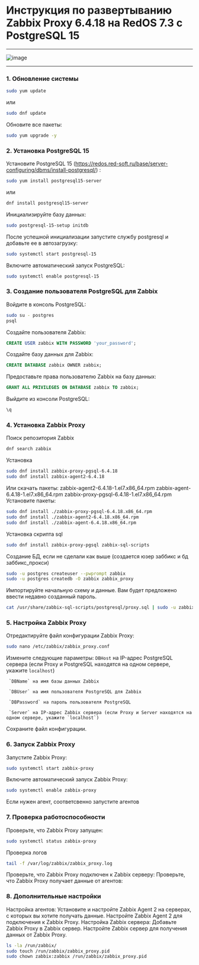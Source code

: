 # Инструкция по развертыванию Zabbix Proxy 6.4.18 на RedOS 7.3 с PostgreSQL 15
***
![image](https://github.com/wepaleen/Monitoring-install/assets/110018366/e4415612-e973-48e0-9941-8cf9c2a3f857)
***

### 1. Обновление системы
```bash
sudo yum update
```
или
```bash
sudo dnf update
```
 Обновите все пакеты: 
```bash
sudo yum upgrade -y
```

### 2. Установка PostgreSQL 15
 Установите PostgreSQL 15 (https://redos.red-soft.ru/base/server-configuring/dbms/install-postgresql/) :
```bash
sudo yum install postgresql15-server
```
или
```bash
dnf install postgresql15-server
```
 Инициализируйте базу данных:
```bash
sudo postgresql-15-setup initdb
```
После успешной инициализации запустите службу postgresql и добавьте ее в автозагрузку:
```bash
sudo systemctl start postgresql-15
```
 Включите автоматический запуск PostgreSQL:
```bash
sudo systemctl enable postgresql-15
```
### 3. Создание пользователя PostgreSQL для Zabbix

 Войдите в консоль PostgreSQL:
```bash
sudo su - postgres
psql
```
 Создайте пользователя Zabbix:
```sql
CREATE USER zabbix WITH PASSWORD 'your_password';
```
 Создайте базу данных для Zabbix:
```sql
CREATE DATABASE zabbix OWNER zabbix;
```
 Предоставьте права пользователю Zabbix на базу данных:
```sql
GRANT ALL PRIVILEGES ON DATABASE zabbix TO zabbix;
```
 Выйдите из консоли PostgreSQL:
```sql
\q
```
### 4. Установка Zabbix Proxy

Поиск репозитория Zabbix
```bash
dnf search zabbix
```
Установка
```bash
sudo dnf install zabbix-proxy-pgsql-6.4.18
sudo dnf install zabbix-agent2-6.4.18
```
Или скачать пакеты:
     zabbix-agent2-6.4.18-1.el7.x86_64.rpm 
     zabbix-agent-6.4.18-1.el7.x86_64.rpm 
     zabbix-proxy-pgsql-6.4.18-1.el7.x86_64.rpm
 Установите пакеты:
```bash
sudo dnf install ./zabbix-proxy-pgsql-6.4.18.x86_64.rpm
sudo dnf install ./zabbix-agent2-6.4.18.x86_64.rpm
sudo dnf install ./zabbix-agent-6.4.18.x86_64.rpm
```
Установка скрипта sql
```bash
sudo dnf install zabbix-proxy-pgsql zabbix-sql-scripts
```
Создание БД, если не сделали как выше (создается юзер заббикс и бд заббикс_прокси)
```bash
sudo -u postgres createuser --pwprompt zabbix
sudo -u postgres createdb -O zabbix zabbix_proxy
```
Импортируйте начальную схему и данные. Вам будет предложено ввести недавно созданный пароль.
```bash
cat /usr/share/zabbix-sql-scripts/postgresql/proxy.sql | sudo -u zabbix psql zabbix_proxy
```
### 5. Настройка Zabbix Proxy

 Отредактируйте файл конфигурации Zabbix Proxy:
```bash
sudo nano /etc/zabbix/zabbix_proxy.conf
```
 Измените следующие параметры:
     `DBHost` на IP-адрес PostgreSQL сервера (если Proxy и PostgreSQL находятся на одном сервере, укажите `localhost`)
    
     `DBName` на имя базы данных Zabbix
     
     `DBUser` на имя пользователя PostgreSQL для Zabbix
     
     `DBPassword` на пароль пользователя PostgreSQL
    
     `Server` на IP-адрес Zabbix сервера (если Proxy и Server находятся на одном сервере, укажите `localhost`)

 Сохраните файл конфигурации.

### 6. Запуск Zabbix Proxy

 Запустите Zabbix Proxy:
```bash
sudo systemctl start zabbix-proxy
```
 Включите автоматический запуск Zabbix Proxy:
```bash
sudo systemctl enable zabbix-proxy
```
Если нужен агент, соответсвенно запустите агентов

### 7. Проверка работоспособности

 Проверьте, что Zabbix Proxy запущен:
```bash
sudo systemctl status zabbix-proxy
```
Проверка логов
```bash
tail -f /var/log/zabbix/zabbix_proxy.log
```
 Проверьте, что Zabbix Proxy подключен к Zabbix серверу:
 Проверьте, что Zabbix Proxy получает данные от агентов:

### 8. Дополнительные настройки

 Настройка агентов:
     Установите и настройте Zabbix Agent 2 на серверах, с которых вы хотите получать данные.
     Настройте Zabbix Agent 2 для подключения к Zabbix Proxy.
 Настройка Zabbix сервера:
     Добавьте Zabbix Proxy в Zabbix сервер.
     Настройте Zabbix сервер для получения данных от Zabbix Proxy.
     
```bash
ls -la /run/zabbix/
sudo touch /run/zabbix/zabbix_proxy.pid
sudo chown zabbix:zabbix /run/zabbix/zabbix_proxy.pid

```


